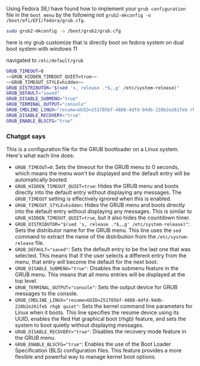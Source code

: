 Using Fedora 38,I have found how to implement your `grub configuration` file in the `boot menu` by the following not `grub2-mkconfig -o /boot/efi/EFI/fedora/grub.cfg.`

```bash
sudo grub2-mkconfig -o /boot/grub2/grub.cfg
```

here is my grub customize that is directly boot on fedora system on dual boot system with windows 11

navigated to `/etc/default/grub`

```bash
GRUB_TIMEOUT=0
~~GRUB_HIDDEN_TIMEOUT_QUIET=true~~
~~GRUB_TIMEOUT_STYLE=hidden~~
GRUB_DISTRIBUTOR="$(sed 's, release .*$,,g' /etc/system-release)"
GRUB_DEFAULT="saved"
GRUB_DISABLE_SUBMENU="true"
GRUB_TERMINAL_OUTPUT="console"
GRUB_CMDLINE_LINUX="resume=UUID=251705bf-4888-4dfd-94db-220b2e261feb rhgb quiet"
GRUB_DISABLE_RECOVERY="true"
GRUB_ENABLE_BLSCFG="true"
```

### Chatgpt says

This is a configuration file for the GRUB bootloader on a Linux system. Here's what each line does:

- `GRUB_TIMEOUT=0`: Sets the timeout for the GRUB menu to 0 seconds, which means the menu won't be displayed and the default entry will be automatically booted.
- `GRUB_HIDDEN_TIMEOUT_QUIET=true`: Hides the GRUB menu and boots directly into the default entry without displaying any messages. The `GRUB_TIMEOUT` setting is effectively ignored when this is enabled.
- `GRUB_TIMEOUT_STYLE=hidden`: Hides the GRUB menu and boots directly into the default entry without displaying any messages. This is similar to `GRUB_HIDDEN_TIMEOUT_QUIET=true`, but it also hides the countdown timer.
- `GRUB_DISTRIBUTOR="$(sed 's, release .*$,,g' /etc/system-release)"`: Sets the distributor name for the GRUB menu. This line uses the `sed` command to extract the name of the distribution from the `/etc/system-release` file.
- `GRUB_DEFAULT="saved"`: Sets the default entry to be the last one that was selected. This means that if the user selects a different entry from the menu, that entry will become the default for the next boot.
- `GRUB_DISABLE_SUBMENU="true"`: Disables the submenu feature in the GRUB menu. This means that all menu entries will be displayed at the top level.
- `GRUB_TERMINAL_OUTPUT="console"`: Sets the output device for GRUB messages to the console.
- `GRUB_CMDLINE_LINUX="resume=UUID=251705bf-4888-4dfd-94db-220b2e261feb rhgb quiet"`: Sets the kernel command line parameters for Linux when it boots. This line specifies the resume device using its UUID, enables the Red Hat graphical boot (rhgb) feature, and sets the system to boot quietly without displaying messages.
- `GRUB_DISABLE_RECOVERY="true"`: Disables the recovery mode feature in the GRUB menu.
- `GRUB_ENABLE_BLSCFG="true"`: Enables the use of the Boot Loader Specification (BLS) configuration files. This feature provides a more flexible and powerful way to manage kernel boot options.
